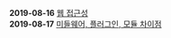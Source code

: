 **2019-08-16** [웹 접근성](https://happycorgi.tistory.com/41)<br>
**2019-08-17** [미들웨어, 플러그인, 모듈 차이점](https://happycorgi.tistory.com/44)<br>